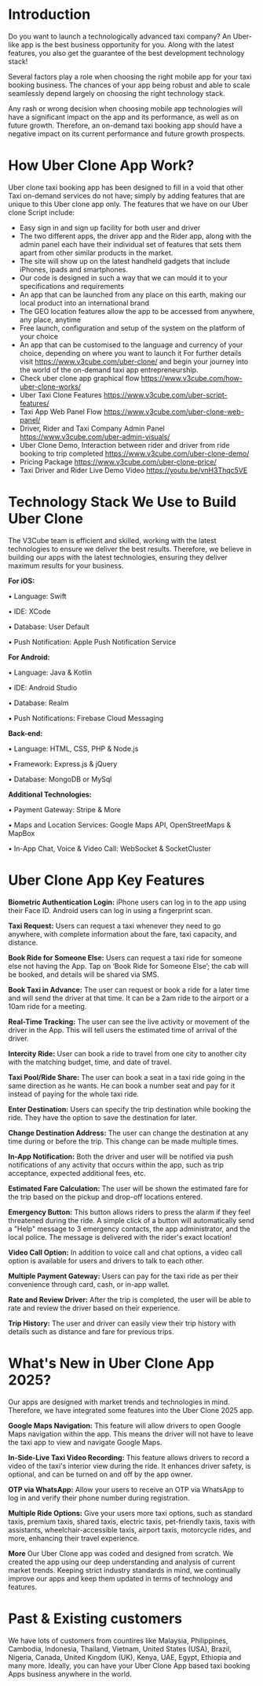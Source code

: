 Introduction
============
Do you want to launch a technologically advanced taxi company? An Uber-like app is the best business opportunity for you. Along with the latest features, you also get the guarantee of the best development technology stack!

Several factors play a role when choosing the right mobile app for your taxi booking business. The chances of your app being robust and able to scale seamlessly depend largely on choosing the right technology stack.

Any rash or wrong decision when choosing mobile app technologies will have a significant impact on the app and its performance, as well as on future growth. Therefore, an on-demand taxi booking app should have a negative impact on its current performance and future growth prospects.

How Uber Clone App Work?
=================
Uber clone taxi booking app has been designed to fill in a void that other Taxi on-demand services do not have; simply by adding features that are unique to this Uber clone app only. The features that we have on our Uber clone Script include:
-  Easy sign in and sign up facility for both user and driver
-  The two different apps, the driver app and the Rider app, along with the admin panel each have their individual set of features that sets them apart from other similar products in the market. 
-  The site will show up on the latest handheld gadgets that include iPhones, ipads and smartphones. 
-  Our code is designed in such a way that we can mould it to your specifications and requirements
-  An app that can be launched from any place on this earth, making our local product into an international brand
-  The GEO location features allow the app to be accessed from anywhere, any place, anytime
-  Free launch, configuration and setup of the system on the platform of your choice
-  An app that can be customised to the language and currency of your choice, depending on where you want to launch it
For further details visit https://www.v3cube.com/uber-clone/ and begin your journey into the world of the on-demand taxi app entrepreneurship.
-  Check uber clone app graphical flow https://www.v3cube.com/how-uber-clone-works/
-  Uber Taxi Clone Features https://www.v3cube.com/uber-script-features/
-  Taxi App Web Panel Flow https://www.v3cube.com/uber-clone-web-panel/
-  Driver, Rider and Taxi Company Admin Panel https://www.v3cube.com/uber-admin-visuals/
-  Uber Clone Demo, Interaction between rider and driver from ride booking to trip completed https://www.v3cube.com/uber-clone-demo/
-  Pricing Package https://www.v3cube.com/uber-clone-price/
-  Taxi Driver and Rider Live Demo Video https://youtu.be/vnH3Thqc5VE

Technology Stack We Use to Build Uber Clone
===========================================
The V3Cube team is efficient and skilled, working with the latest technologies to ensure we deliver the best results. Therefore, we believe in building our apps with the latest technologies, ensuring they deliver maximum results for your business.

**For iOS:**

•	Language: Swift

•	IDE: XCode

•	Database: User Default

•	Push Notification: Apple Push Notification Service

**For Android:**

•	Language: Java & Kotlin

•	IDE: Android Studio

•	Database: Realm

•	Push Notifications: Firebase Cloud Messaging 

**Back-end:**

•	Language: HTML, CSS, PHP & Node.js 

•	Framework: Express.js & jQuery

•	Database: MongoDB or MySql

**Additional Technologies:**

•	Payment Gateway: Stripe & More 

•	Maps and Location Services: Google Maps API, OpenStreetMaps & MapBox

•	In-App Chat, Voice & Video Call: WebSocket & SocketCluster

Uber Clone App Key Features
============================
**Biometric Authentication Login:** iPhone users can log in to the app using their Face ID. Android users can log in using a fingerprint scan.

**Taxi Request:** Users can request a taxi whenever they need to go anywhere, with complete information about the fare, taxi capacity, and distance.

**Book Ride for Someone Else:** Users can request a taxi ride for someone else not having the App. Tap on ‘Book Ride for Someone Else’; the cab will be booked, and details will be shared via SMS.

**Book Taxi in Advance:** The user can request or book a ride for a later time and will send the driver at that time. It can be a 2am ride to the airport or a 10am ride for a meeting.

**Real-Time Tracking:** The user can see the live activity or movement of the driver in the App. This will tell users the estimated time of arrival of the driver.

**Intercity Ride:** User can book a ride to travel from one city to another city with the matching budget, time, and date of travel.

**Taxi Pool/Ride Share:** The user can book a seat in a taxi ride going in the same direction as he wants. He can book a number seat and pay for it instead of paying for the whole taxi ride.

**Enter Destination:** Users can specify the trip destination while booking the ride. They have the option to save the destination for later.

**Change Destination Address:** The user can change the destination at any time during or before the trip. This change can be made multiple times.

**In-App Notification:** Both the driver and user will be notified via push notifications of any activity that occurs within the app, such as trip acceptance, expected additional fees, etc.

**Estimated Fare Calculation:** The user will be shown the estimated fare for the trip based on the pickup and drop-off locations entered.

**Emergency Button:** This button allows riders to press the alarm if they feel threatened during the ride. A simple click of a button will automatically send a "Help" message to 3 emergency contacts, the app administrator, and the local police. The message is delivered with the rider's exact location!

**Video Call Option:** In addition to voice call and chat options, a video call option is available for users and drivers to talk to each other.

**Multiple Payment Gateway:** Users can pay for the taxi ride as per their convenience through card, cash, or in-app wallet.

**Rate and Review Driver:** After the trip is completed, the user will be able to rate and review the driver based on their experience.

**Trip History:** The user and driver can easily view their trip history with details such as distance and fare for previous trips.

What's New in Uber Clone App 2025?
===================================
Our apps are designed with market trends and technologies in mind. Therefore, we have integrated some features into the Uber Clone 2025 app.

**Google Maps Navigation:** This feature will allow drivers to open Google Maps navigation within the app. This means the driver will not have to leave the taxi app to view and navigate Google Maps.

**In-Side-Live Taxi Video Recording:** This feature allows drivers to record a video of the taxi's interior view during the ride. It enhances driver safety, is optional, and can be turned on and off by the app owner.

**OTP via WhatsApp:** Allow your users to receive an OTP via WhatsApp to log in and verify their phone number during registration.

**Multiple Ride Options:** Give your users more taxi options, such as standard taxis, premium taxis, shared taxis, electric taxis, pet-friendly taxis, taxis with assistants, wheelchair-accessible taxis, airport taxis, motorcycle rides, and more, enhancing their travel experience.

**More**
Our Uber Clone app was coded and designed from scratch. We created the app using our deep understanding and analysis of current market trends. Keeping strict industry standards in mind, we continually improve our apps and keep them updated in terms of technology and features.

Past & Existing customers
=========================
We have lots of customers from countires like Malaysia, Philippines, Cambodia, Indonesia, Thailand, Vietnam, United States (USA), Brazil, Nigeria, Canada, United Kingdom (UK), Kenya, UAE, Egypt, Ethiopia and many more. Ideally, you can have your Uber Clone App based taxi booking Apps business anywhere in the world.
